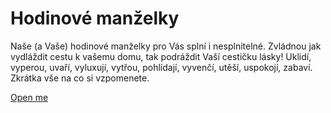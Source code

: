 # Hodinové manželky

Naše (a Vaše) hodinové manželky pro Vás splní i nesplnitelné. Zvládnou jak vydláždit cestu k vašemu domu, tak podráždit Vaší cestičku lásky! Uklidí, vyperou, uvaří, vyluxují, vytřou, pohlídají, vyvenčí, utěší, uspokojí, zabaví. Zkrátka vše na co si vzpomenete.

[Open me](https://pslib-cz.github.io/2020l4web-campaign-JulieSanetrnikova/homepage.html)
